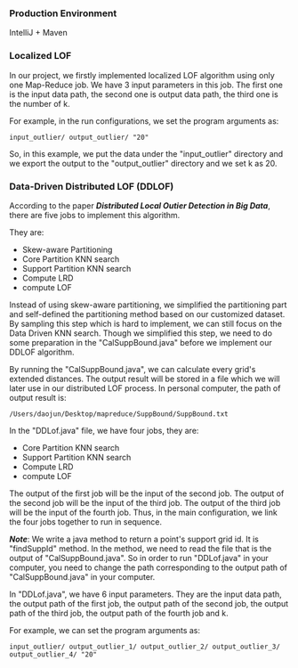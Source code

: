 ### Production Environment
IntelliJ + Maven

### Localized LOF
In our project, we firstly implemented localized LOF algorithm using only one Map-Reduce job. We have 3 input parameters in this job. The first one is the input data path, the second one is output data path, the third one is the number of k.

For example, in the run configurations, we set the program arguments as:

```
input_outlier/ output_outlier/ "20"
```

So, in this example, we put the data under the "input_outlier" directory and we export the output to the "output_outlier" directory and we set k as 20.

### Data-Driven Distributed LOF (DDLOF)

According to the paper ***Distributed Local Outier Detection in Big Data***, there are five jobs to implement this algorithm.

They are:

* Skew-aware Partitioning
* Core Partition KNN search
* Support Partition KNN search
* Compute LRD
* compute LOF

Instead of using skew-aware partitioning, we simplified the partitioning part and self-defined the partitioning method based on our customized dataset. By sampling this step which is hard to implement, we can still focus on the Data Driven KNN search. Though we simplified this step, we need to do some preparation in the "CalSuppBound.java" before we implement our DDLOF algorithm.

By running the "CalSuppBound.java", we can calculate every grid's extended distances. The output result will be stored in a file which we will later use in our distributed LOF process. In personal computer, the path of output result is:

```
/Users/daojun/Desktop/mapreduce/SuppBound/SuppBound.txt
```

In the "DDLof.java" file, we have four jobs, they are:

* Core Partition KNN search
* Support Partition KNN search
* Compute LRD
* compute LOF

The output of the first job will be the input of the second job. The output of the second job will be the input of the third job. The output of the third job will be the input of the fourth job. Thus, in the main configuration, we link the four jobs together to run in sequence.

***Note***: We write a java method to return a point's support grid id. It is "findSuppId" method. In the method, we need to read the file that is the output of "CalSuppBound.java". So in order to run "DDLof.java" in your computer, you need to change the path corresponding to the output path of "CalSuppBound.java" in your computer.

In "DDLof.java", we have 6 input parameters. They are the input data path, the output path of the first job, the output path of the second job, the output path of the third job, the output path of the fourth job and k.

For example, we can set the program arguments as:

```
input_outlier/ output_outlier_1/ output_outlier_2/ output_outlier_3/ output_outlier_4/ "20"
```
